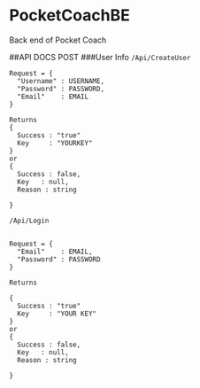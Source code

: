 # PocketCoachBE
Back end of Pocket Coach


##API DOCS
POST
###User Info
`/Api/CreateUser`
```
Request = {
  "Username" : USERNAME,
  "Password" : PASSWORD,
  "Email"    : EMAIL
}

Returns
{
  Success : "true"
  Key     : "YOURKEY"
}
or
{
  Success : false,
  Key   : null,
  Reason : string

}
```

`/Api/Login`
```

Request = {
  "Email"    : EMAIL,
  "Password" : PASSWORD
}

Returns

{
  Success : "true"
  Key     : "YOUR KEY"
}
or
{
  Success : false,
  Key   : null,
  Reason : string

}

```
